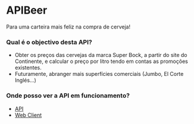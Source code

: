 # APIBeer #

Para uma carteira mais feliz na compra de cerveja!

### Qual é o objectivo desta API? ###

* Obter os preços das cervejas da marca Super Bock, a partir do site do Continente, e calcular o preço por litro tendo em contas as promoções existentes.
* Futuramente, abranger mais superfícies comerciais (Jumbo, El Corte Inglés...)

### Onde posso ver a API em funcionamento? ###

* [API](http://synology.servebeer.com:8089/api/beers/)
* [Web Client](http://synology.servebeer.com/apibeer.html)